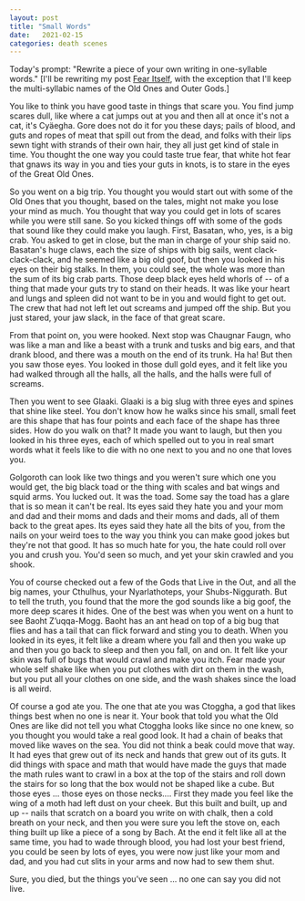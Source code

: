 ```yaml
---
layout: post
title: "Small Words"
date:   2021-02-15
categories: death scenes
---
```

Today's prompt: "Rewrite a piece of your own writing in one-syllable words." [I'll be rewriting my post [Fear Itself](https://yuhdead.com/death/scenes/2019/02/08/fear/), with the exception that I'll keep the multi-syllabic names of the Old Ones and Outer Gods.]

You like to think you have good taste in things that scare you. You find jump scares dull, like where a cat jumps out at you and then all at once it's not a cat, it's Cyäegha. Gore does not do it for you these days; pails of blood, and guts and ropes of meat that spill out from the dead, and folks with their lips sewn tight with strands of their own hair, they all just get kind of stale in time. You thought the one way you could taste true fear, that white hot fear that gnaws its way in you and ties your guts in knots, is to stare in the eyes of the Great Old Ones. 

So you went on a big trip. You thought you would start out with some of the Old Ones that you thought, based on the tales, might not make you lose your mind as much. You thought that way you could get in lots of scares while you were still sane. So you kicked things off with some of the gods that sound like they could make you laugh. First, Basatan, who, yes, is a big crab. You asked to get in close, but the man in charge of your ship said no. Basatan's huge claws, each the size of ships with big sails, went clack-clack-clack, and he seemed like a big old goof, but then you looked in his eyes on their big stalks. In them, you could see, the whole was more than the sum of its big crab parts. Those deep black eyes held whorls of -- of a thing that made your guts try to stand on their heads. It was like your heart and lungs and spleen did not want to be in you and would fight to get out. The crew that had not left let out screams and jumped off the ship. But you just stared, your jaw slack, in the face of that great scare.

From that point on, you were hooked. Next stop was Chaugnar Faugn, who was like a man and like a beast with a trunk and tusks and big ears, and that drank blood, and there was a mouth on the end of its trunk. Ha ha! But then you saw those eyes. You looked in those dull gold eyes, and it felt like you had walked through all the halls, all the halls, and the halls were full of screams.

Then you went to see Glaaki. Glaaki is a big slug with three eyes and spines that shine like steel. You don't know how he walks since his small, small feet are this shape that has four points and each face of the shape has three sides. How do you walk on that? It made you want to laugh, but then you looked in his three eyes, each of which spelled out to you in real smart words what it feels like to die with no one next to you and no one that loves you.

Golgoroth can look like two things and you weren't sure which one you would get, the big black toad or the thing with scales and bat wings and squid arms. You lucked out. It was the toad. Some say the toad has a glare that is so mean it can't be real. Its eyes said they hate you and your mom and dad and their moms and dads and their moms and dads, all of them back to the great apes. Its eyes said they hate all the bits of you, from the nails on your weird toes to the way you think you can make good jokes but they're not that good. It has so much hate for you, the hate could roll over you and crush you. You'd seen so much, and yet your skin crawled and you shook. 

You of course checked out a few of the Gods that Live in the Out, and all the big names, your Cthulhus, your Nyarlathoteps, your Shubs-Niggurath. But to tell the truth, you found that the more the god sounds like a big goof, the more deep scares it hides. One of the best was when you went on a hunt to see Baoht Z’uqqa-Mogg. Baoht has an ant head on top of a big bug that flies and has a tail that can flick forward and sting you to death. When you looked in its eyes, it felt like a dream where you fall and then you wake up and then you go back to sleep and then you fall, on and on. It felt like your skin was full of bugs that would crawl and make you itch. Fear made your whole self shake like when you put clothes with dirt on them in the wash, but you put all your clothes on one side, and the wash shakes since the load is all weird.

Of course a god ate you. The one that ate you was Ctoggha, a god that likes things best when no one is near it. Your book that told you what the Old Ones are like did not tell you what Ctoggha looks like since no one knew, so you thought you would take a real good look. It had a chain of beaks that moved like waves on the sea. You did not think a beak could move that way. It had eyes that grew out of its neck and hands that grew out of its guts. It did things with space and math that would have made the guys that made the math rules want to crawl in a box at the top of the stairs and roll down the stairs for so long that the box would not be shaped like a cube. But those eyes ... those eyes on those necks.... First they made you feel like the wing of a moth had left dust on your cheek. But this built and built, up and up -- nails that scratch on a board you write on with chalk, then a cold breath on your neck, and then you were sure you left the stove on, each thing built up like a piece of a song by Bach. At the end it felt like all at the same time, you had to wade through blood, you had lost your best friend, you could be seen by lots of eyes, you were now just like your mom and dad, and you had cut slits in your arms and now had to sew them shut.

Sure, you died, but the things you’ve seen ... no one can say you did not live.
